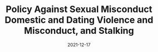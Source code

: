 ---
slug: /pages/v-policies-for-schools-abroad/middlebury-college-policies/policy-against-sexual-misconduct
date: 2021-12-17
title: Policy Against Sexual Misconduct Domestic and Dating Violence and Misconduct, and Stalking
---